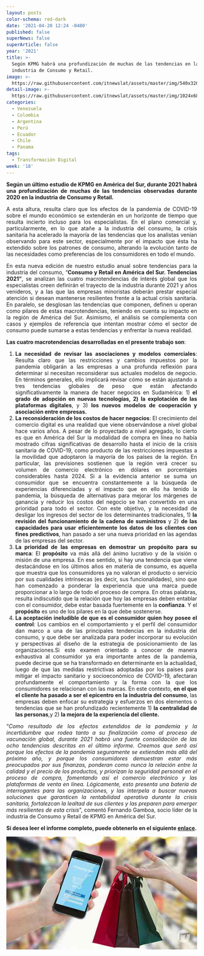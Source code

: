 ```yaml
---
layout: posts
color-schema: red-dark
date: '2021-04-20 12:24 -0400'
published: false
superNews: false
superArticle: false
year: '2021'
title: >-
  Según KPMG habrá una profundización de muchas de las tendencias en la
  industria de Consumo y Retail.
image: >-
  https://raw.githubusercontent.com/itnewslat/assets/master/img/540x320/Retail-p.jpg
detail-image: >-
  https://raw.githubusercontent.com/itnewslat/assets/master/img/1024x680/Retail-g.jpg
categories:
  - Venezuela
  - Colombia
  - Argentina
  - Perú
  - Ecuador
  - Chile
  - Panama
tags:
  - Transformación Digital
week: '18'
---
```

<p style="text-align: justify;"><strong>Según un último estudio de KPMG en América del Sur, durante 2021 habrá una profundización de muchas de las tendencias observadas durante 2020 en la industria de Consumo y Retail.</strong></p>
<p style="text-align: justify;">A esta altura, resulta claro que los efectos de la pandemia de COVID-19 sobre el mundo económico se extenderán en un horizonte de tiempo que resulta incierto incluso para los especialistas. En el plano comercial y, particularmente, en lo que atañe a la industria del consumo, la crisis sanitaria ha acelerado la mayoría de las tendencias que los analistas venían observando para este sector, especialmente por el impacto que ésta ha extendido sobre los patrones de consumo, alterando la evolución tanto de las necesidades como preferencias de los consumidores en todo el mundo.</p>
<p style="text-align: justify;">En esta nueva edición de nuestro estudio anual sobre tendencias para la industria del consumo, “<strong>Consumo y Retail en América del Sur. Tendencias 2021”</strong>, se analizan las cuatro macrotendencias de interés global que los especialistas creen definirán el trayecto de la industria durante 2021 y años venideros, y a las que las empresas minoristas deberán prestar especial atención si desean mantenerse resilientes frente a la actual crisis sanitaria. En paralelo, se desglosan las tendencias que componen, definen u operan como pilares de estas macrotendencias, teniendo en cuenta su impacto en la región de América del Sur. Asimismo, el análisis se complementa con casos y ejemplos de referencia que intentan mostrar cómo el sector de consumo puede sumarse a estas tendencias y enfrentar la nueva realidad.</p>
<p style="text-align: justify;"><strong>Las cuatro macrotendencias desarrolladas en el presente trabajo son</strong>:</p>

<ol style="text-align: justify;">
	<li><strong>La necesidad de revisar las asociaciones y modelos comerciales</strong>: Resulta claro que las restricciones y cambios impuestos por la pandemia obligarán a las empresas a una profunda reflexión para determinar si necesitan reconsiderar sus actuales modelos de negocio. En términos generales, ello implicará revisar cómo se están ajustando a tres tendencias globales de peso que están afectando significativamente la manera de hacer negocios en Sudamérica: 1) <strong>el grado de adopción en nuevas tecnologías, 2) la explotación de las plataformas digitales</strong>, y 3) <strong>los nuevos modelos de cooperación y asociación entre empresas.</strong></li>
	<li><strong>La reconsideración de los costos de hacer negocios</strong>: El crecimiento del comercio digital es una realidad que viene observándose a nivel global hace varios años. A pesar de lo proyectado a nivel agregado, lo cierto es que en América del Sur la modalidad de compra en línea no había mostrado cifras significativas de desarrollo hasta el inicio de la crisis sanitaria de COVID-19, como producto de las restricciones impuestas a la movilidad que adoptaron la mayoría de los países de la región. En particular, las previsiones sostienen que la región verá crecer su volumen de comercio electrónico en dólares en porcentajes considerables hasta 2024. Si a la evidencia anterior se suma un consumidor que se encuentra constantemente a la búsqueda de experiencias diferenciadas y el impacto que en ello ha tenido la pandemia, la búsqueda de alternativas para mejorar los márgenes de ganancia y reducir los costos del negocio se han convertido en una prioridad para todo el sector. Con este objetivo, y la necesidad de desligar los ingresos del sector de los determinantes tradicionales, 1) <strong>la revisión del funcionamiento de la cadena de suministros</strong> y 2) <strong>de las capacidades para usar eficientemente los datos de los clientes con fines predictivos</strong>, han pasado a ser una nueva prioridad en las agendas de las empresas del sector.</li>
	<li><strong>La prioridad de las empresas en demostrar un propósito para su marca</strong>: El <strong>propósito</strong> va más allá del ánimo lucrativo y de la visión o misión de una empresa. En ese sentido, si hay una tendencia que viene destacándose en los últimos años en materia de consumo, es aquella que muestra que los consumidores ya no valoran el producto o servicio por sus cualidades intrínsecas (es decir, sus funcionalidades), sino que han comenzado a ponderar la experiencia que una marca puede proporcionar a lo largo de todo el proceso de compra. En otras palabras, resulta indiscutido que la relación que hoy las empresas deben entablar con el consumidor, debe estar basada fuertemente en la <strong>confianza</strong>. Y el <strong>propósito</strong> es uno de los pilares en la que debe sostenerse.</li>
	<li><strong>La aceptación ineludible de que es el consumidor quien hoy posee el control</strong>: Los cambios en el comportamiento y el perfil del consumidor dan marco a una de las principales tendencias en la industria del consumo, y que debe ser analizada para poder incorporar su evolución y perspectivas al diseño de la estrategia de posicionamiento de las organizaciones.Si este examen orientado a conocer de manera exhaustiva al consumidor ya era importante antes de la pandemia, puede decirse que se ha transformado en determinante en la actualidad, luego de que las medidas restrictivas adoptadas por los países para mitigar el impacto sanitario y socioeconómico de COVID-19, afectaran profundamente el comportamiento y la forma con la que los consumidores se relacionan con las marcas. En este contexto, <strong>en el que el cliente ha pasado a ser el epicentro en la industria del consumo</strong>, las empresas deben enfocar su estrategia y esfuerzos en dos elementos o tendencias que se han profundizado recientemente 1) <strong>la centralidad de las personas</strong>,y 2) <strong>la mejora de la experiencia del cliente.</strong></li>
</ol>
<p style="text-align: justify;">“<em>Como resultado de los efectos extendidos de la pandemia y la incertidumbre que rodea tanto a su finalización como al proceso de vacunación global, durante 2021 habrá una fuerte consolidación de las ocho tendencias descritas en el último informe. Creemos que será así porque los efectos de la pandemia seguramente se extiendan más allá del próximo año, y porque los consumidores demuestran estar más preocupados por sus finanzas, ponderan como nunca la relación entre la calidad y el precio de los productos, y priorizan la seguridad personal en el proceso de compra, fomentando así el comercio electrónico y las plataformas de venta en línea. Lógicamente, esto presenta una batería de interrogantes para las organizaciones, y las interpela a buscar nuevas soluciones que garanticen la rentabilidad operativa durante la crisis sanitaria, fortalezcan la lealtad de sus clientes y las preparen para emerger más resilientes de esta crisis</em>”, comentó Fernando Gamboa, socio líder de la industria de Consumo y Retail de KPMG en América del Sur.</p>
<p style="text-align: justify;"><strong>Si desea leer el informe completo, puede obtenerlo en el siguiente </strong><a href="https://home.kpmg/co/es/home/insights/2021/04/consumo-y-retail-en-america-del-sur-tendencias-2021.html"><strong>enlace</strong></a><strong>.</strong></p>
<p style="text-align: justify;"></p>

![](https://raw.githubusercontent.com/itnewslat/assets/master/img/540x320/Retail-p.jpg)
